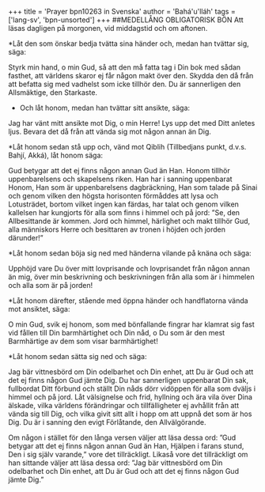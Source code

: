 +++
title = 'Prayer bpn10263 in Svenska'
author = 'Bahá'u'lláh'
tags = ['lang-sv', 'bpn-unsorted']
+++
##MEDELLÅNG OBLIGATORISK BÖN
Att läsas dagligen på morgonen, vid middagstid och om aftonen.

*Låt den som önskar bedja tvätta sina händer och, medan han tvättar sig, säga:

   Styrk min hand, o min Gud, så att den må fatta tag i Din bok med sådan fasthet, att världens skaror ej får någon makt över den. Skydda den då från att befatta sig med vadhelst som icke tillhör den. Du är sannerligen den Allsmäktige, den Starkaste.

*   Och låt honom, medan han tvättar sitt ansikte, säga:

Jag har vänt mitt ansikte mot Dig, o min Herre! Lys upp det med Ditt anletes ljus. Bevara det då från att vända sig mot någon annan än Dig.

*Låt honom sedan stå upp och, vänd mot Qiblih (Tillbedjans punkt, d.v.s. Bahjí, Akká), låt honom säga:

Gud betygar att det ej finns någon annan Gud än Han. Honom tillhör uppenbarelsens och skapelsens riken. Han har i sanning uppenbarat Honom, Han som är uppenbarelsens dagbräckning, Han som talade på Sinai och genom vilken den högsta horisonten förmåddes att lysa och Lotusträdet, bortom vilket ingen kan färdas, har talat och genom vilken kallelsen har kungjorts för alla som finns i himmel och på jord: ”Se, den Allbesittande är kommen. Jord och himmel, härlighet och makt tillhör Gud, alla människors Herre och besittaren av tronen i höjden och jorden därunder!”

*Låt honom sedan böja sig ned med händerna vilande på knäna och säga:

Upphöjd vare Du över mitt lovprisande och lovprisandet från någon annan än mig, över min beskrivning och beskrivningen från alla som är i himmelen och alla som är på jorden!

*Låt honom därefter, stående med öppna händer och handflatorna vända mot ansiktet, säga:

O min Gud, svik ej honom, som med bönfallande fingrar har klamrat sig fast vid fållen till Din barmhärtighet och Din nåd, o Du som är den mest Barmhärtige av dem som visar barmhärtighet!

*Låt honom sedan sätta sig ned och säga:

Jag bär vittnesbörd om Din odelbarhet och Din enhet, att Du är Gud och att det ej finns någon Gud jämte Dig. Du har sannerligen uppenbarat Din sak, fullbordat Ditt förbund och ställt Din nåds dörr vidöppen för alla som dväljs i himmel och på jord. Låt välsignelse och frid, hyllning och ära vila över Dina älskade, vilka världens förändringar och tillfälligheter ej avhållit från att vända sig till Dig, och vilka givit sitt allt i hopp om att uppnå det som är hos Dig. Du är i sanning den evigt Förlåtande, den Allvälgörande.

Om någon i stället för den långa versen väljer att läsa dessa ord: ”Gud betygar att det ej finns någon annan Gud än Han, Hjälpen i farans stund, Den i sig själv varande,” vore det tillräckligt. Likaså vore det tillräckligt om han sittande väljer att läsa dessa ord: ”Jag bär vittnesbörd om Din odelbarhet och  Din enhet, att Du är Gud och att det ej finns någon Gud jämte Dig.”
